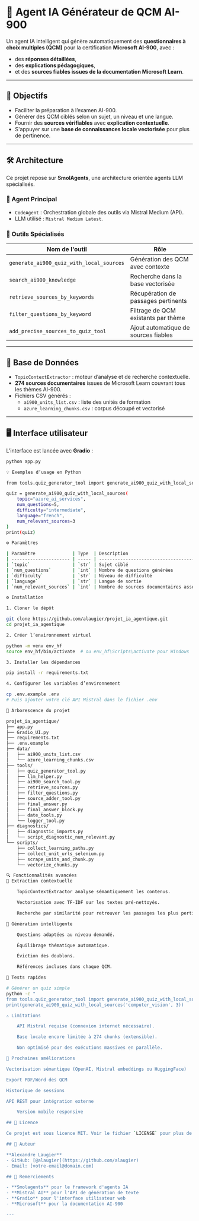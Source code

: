 # 🤖 Agent IA Générateur de QCM AI-900

Un agent IA intelligent qui génère automatiquement des **questionnaires à choix multiples (QCM)** pour la certification **Microsoft AI-900**, avec :
- des **réponses détaillées**,
- des **explications pédagogiques**, 
- et des **sources fiables issues de la documentation Microsoft Learn**.

---

## 🎯 Objectifs

- Faciliter la préparation à l’examen AI-900.
- Générer des QCM ciblés selon un sujet, un niveau et une langue.
- Fournir des **sources vérifiables** avec **explication contextuelle**.
- S'appuyer sur une **base de connaissances locale vectorisée** pour plus de pertinence.

---

## 🛠️ Architecture

Ce projet repose sur **SmolAgents**, une architecture orientée agents LLM spécialisés.

### 🧠 Agent Principal
- `CodeAgent` : Orchestration globale des outils via Mistral Medium (API).
- LLM utilisé : `Mistral Medium Latest`.

### 🧰 Outils Spécialisés

| Nom de l'outil | Rôle |
|----------------|------|
| `generate_ai900_quiz_with_local_sources` | Génération des QCM avec contexte |
| `search_ai900_knowledge` | Recherche dans la base vectorisée |
| `retrieve_sources_by_keywords` | Récupération de passages pertinents |
| `filter_questions_by_keyword` | Filtrage de QCM existants par thème |
| `add_precise_sources_to_quiz_tool` | Ajout automatique de sources fiables |

---

## 🧠 Base de Données

- `TopicContextExtractor` : moteur d’analyse et de recherche contextuelle.
- **274 sources documentaires** issues de Microsoft Learn couvrant tous les thèmes AI-900.
- Fichiers CSV générés :
  - `ai900_units_list.csv` : liste des unités de formation
  - `azure_learning_chunks.csv` : corpus découpé et vectorisé

---

## 🖥️ Interface utilisateur

L’interface est lancée avec **Gradio** :
```bash
python app.py

💡 Exemples d’usage en Python

from tools.quiz_generator_tool import generate_ai900_quiz_with_local_sources

quiz = generate_ai900_quiz_with_local_sources(
    topic="azure_ai_services",
    num_questions=5,
    difficulty="intermediate",
    language="french",
    num_relevant_sources=3
)
print(quiz)

⚙️ Paramètres

| Paramètre              | Type  | Description                               | Exemples                                           |
| ---------------------- | ----- | ----------------------------------------- | -------------------------------------------------- |
| `topic`                | `str` | Sujet ciblé                               | `"nlp"`, `"machine_learning"`, `"computer_vision"` |
| `num_questions`        | `int` | Nombre de questions générées              | `5`, `10`, `15`                                    |
| `difficulty`           | `str` | Niveau de difficulté                      | `"beginner"`, `"intermediate"`, `"advanced"`       |
| `language`             | `str` | Langue de sortie                          | `"french"` ou `"english"`                          |
| `num_relevant_sources` | `int` | Nombre de sources documentaires associées | `0-10`                                             |

⚙️ Installation

1. Cloner le dépôt

git clone https://github.com/alaugier/projet_ia_agentique.git
cd projet_ia_agentique

2. Créer l’environnement virtuel

python -m venv env_hf
source env_hf/bin/activate  # ou env_hf\Scripts\activate pour Windows

3. Installer les dépendances

pip install -r requirements.txt

4. Configurer les variables d’environnement

cp .env.example .env
# Puis ajouter votre clé API Mistral dans le fichier .env

📁 Arborescence du projet

projet_ia_agentique/
├── app.py
├── Gradio_UI.py
├── requirements.txt
├── .env.example
├── data/
│   ├── ai900_units_list.csv
│   └── azure_learning_chunks.csv
├── tools/
│   ├── quiz_generator_tool.py
│   ├── llm_helper.py
│   ├── ai900_search_tool.py
│   ├── retrieve_sources.py
│   ├── filter_questions.py
│   ├── source_adder_tool.py
│   ├── final_answer.py
│   ├── final_answer_block.py
│   ├── date_tools.py
│   └── logger_tool.py
├── diagnostics/
│   ├── diagnostic_imports.py
│   └── script_diagnostic_num_relevant.py
└── scripts/
    ├── collect_learning_paths.py
    ├── collect_unit_urls_selenium.py
    ├── scrape_units_and_chunk.py
    └── vectorize_chunks.py

🔍 Fonctionnalités avancées
🔬 Extraction contextuelle

    TopicContextExtractor analyse sémantiquement les contenus.

    Vectorisation avec TF-IDF sur les textes pré-nettoyés.

    Recherche par similarité pour retrouver les passages les plus pertinents (avec URL source propre).

🧠 Génération intelligente

    Questions adaptées au niveau demandé.

    Équilibrage thématique automatique.

    Éviction des doublons.

    Références incluses dans chaque QCM.

🧪 Tests rapides

# Générer un quiz simple
python -c "
from tools.quiz_generator_tool import generate_ai900_quiz_with_local_sources
print(generate_ai900_quiz_with_local_sources('computer_vision', 3))

⚠️ Limitations

    API Mistral requise (connexion internet nécessaire).

    Base locale encore limitée à 274 chunks (extensible).

    Non optimisé pour des exécutions massives en parallèle.

📝 Prochaines améliorations

Vectorisation sémantique (OpenAI, Mistral embeddings ou HuggingFace)

Export PDF/Word des QCM

Historique de sessions

API REST pour intégration externe

    Version mobile responsive

## 📄 Licence

Ce projet est sous licence MIT. Voir le fichier `LICENSE` pour plus de détails.

## 👤 Auteur

**Alexandre Laugier**
- GitHub: [@alaugier](https://github.com/alaugier)
- Email: [votre-email@domain.com]

## 🙏 Remerciements

- **Smolagents** pour le framework d'agents IA
- **Mistral AI** pour l'API de génération de texte
- **Gradio** pour l'interface utilisateur web
- **Microsoft** pour la documentation AI-900

---

